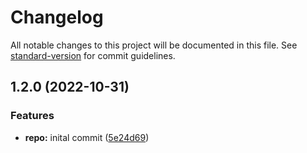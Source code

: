 # Changelog

All notable changes to this project will be documented in this file. See [standard-version](https://github.com/conventional-changelog/standard-version) for commit guidelines.

## 1.2.0 (2022-10-31)


### Features

* **repo:** inital commit ([5e24d69](https://github.com/michalsvorc/ts-nodejs-template/commit/5e24d699ad6acf06df2631efed5af640876000cb))
